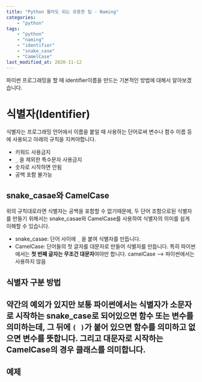 ```yaml
---
title: "Python 몰라도 되는 유용한 팁 - Naming"
categories: 
    - "python"
tags:
    - "python"
    - "naming"
    - "identifier"
    - "snake_case"
    - "CamelCase"
last_modified_at: 2020-11-12
---
```

파이썬 프로그래밍을 할 때 identifier이름을 만드는 기본적인 방법에 대해서 알아보겠습니다.


# 식별자(Identifier)
식별자는 프로그래밍 언어에서 이름을 붙일 때 사용하는 단어로써 변수나 함수 이름 등에 사용되고 아래의 규칙을 지켜야합니다.
- 키워드 사용금지
- `_` 을 제외한 특수문자 사용금지
- 숫자로 시작하면 안됨
- 공백 포함 불가능


## snake_casae와 CamelCase
위의 규칙대로라면 식별자는 공백을 포함할 수 없기때문에, 두 단어 조함으로된 식별자를 만들기 위해서는 snake_casae와 CamelCase를 사용하여 식별자의 의미를 쉽게 이해할 수 있습니다.
- snake_casae: 단어 사이에 `_` 을 붙여 식별자를 만듭니다.
- CamelCase: 단어들의 첫 글자를 대문자로 만들어 식별자를 만듭니다. 특히 파이썬에서는 **첫 번째 글자는 무조건 대문자**여야만 합니다. camelCase --> 파이썬에서는 사용하지 않음

## 식별자 구분 방법
약간의 예외가 있지만 보통 파이썬에서는 식별자가 소문자로 시작하는 snake_case로 되어있으면 함수 또는 변수를 의미하는데, 그 뒤에 `( )`가 붙어 있으면 함수를 의미하고 없으면 변수를 뜻합니다. 그리고 대문자로 시작하는 CamelCase의 경우 클래스를 의미합니다. 
---
예제
---